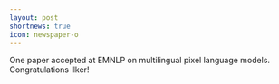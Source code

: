 ```yaml
---
layout: post
shortnews: true
icon: newspaper-o
---
```


One paper accepted at EMNLP on multilingual pixel language models. Congratulations Ilker!
